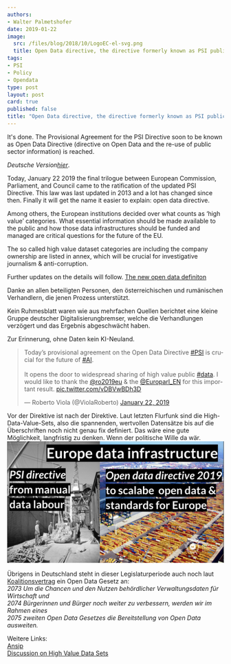 ```yaml
---
authors: 
- Walter Palmetshofer
date: 2019-01-22
image:
  src: /files/blog/2018/10/LogoEC-el-svg.png
  title: Open Data directive, the directive formerly known as PSI public sector information 
tags:
- PSI
- Policy
- Opendata
type: post
layout: post
card: true
published: false
title: "Open Data directive, the directive formerly known as PSI public sector information" 
---
```

It's done. The Provisional Agreement for the PSI Directive soon to be known as Open Data Directive (directive on Open
Data and the re-use of public sector information) is reached.

<i>Deutsche Version<a href="https://okfn.de/blog/2019/01/open-data-directive#deutsch">hier</a></i>.

Today, January 22 2019 the final trilogue between European Commission, Parliament, and Council came to the ratification of the updated PSI Directive. This law was last updated in 2013 and a lot has changed since then. 
Finally it will get the name it easier to explain: open data directive.

Among others, the European institutions decided over what counts as ‘high value’ categories. 
What essential information should be made available to the public and how those data infrastructures should be funded and managed are critical questions for the future of the EU.

The so called high value dataset categories are including the company ownership are listed in annex, 
which will be crucial for investigative journalism & anti-corruption. 

Further updates on the details will follow.
<a id="deutsch"></a>
[The new open data definiton](/files/blog/2019/01/20180122-PSI-inthemaking.jpeg)



Danke an allen beteiligten Personen, den österreichischen und rumänischen Verhandlern, die jenen Prozess unterstützt.

Kein Ruhmesblatt waren wie aus mehrfachen Quellen berichtet eine kleine Gruppe deutscher Digitalisierungbremser,
welche die Verhandlungen verzögert und das Ergebnis abgeschwächt haben.

Zur Erinnerung, ohne Daten kein KI-Neuland.
 
<blockquote class="twitter-tweet" data-lang="en"><p lang="en" dir="ltr">Today’s provisional agreement on the Open Data Directive <a href="https://twitter.com/hashtag/PSI?src=hash&amp;ref_src=twsrc%5Etfw">#PSI</a> is crucial for the future of <a href="https://twitter.com/hashtag/AI?src=hash&amp;ref_src=twsrc%5Etfw">#AI</a>. <br><br>It opens the door to widespread sharing of high value public <a href="https://twitter.com/hashtag/data?src=hash&amp;ref_src=twsrc%5Etfw">#data</a>. I would like to thank the <a href="https://twitter.com/ro2019eu?ref_src=twsrc%5Etfw">@ro2019eu</a> &amp; the <a href="https://twitter.com/Europarl_EN?ref_src=twsrc%5Etfw">@Europarl_EN</a> for this important result. <a href="https://t.co/vDBVwBDh3D">pic.twitter.com/vDBVwBDh3D</a></p>&mdash; Roberto Viola (@ViolaRoberto) <a href="https://twitter.com/ViolaRoberto/status/1087747077583589377?ref_src=twsrc%5Etfw">January 22, 2019</a></blockquote>
<script async src="https://platform.twitter.com/widgets.js" charset="utf-8"></script>

Vor der Direktive ist nach der Direktive. 
Laut letzten Flurfunk sind die High-Data-Value-Sets, also die spannenden, wertvollen Datensätze bis auf die Überschriften noch nicht genau fix definiert.
Das wäre eine gute Möglichkeit, langfristig zu denken. 
Wenn der politische Wille da wär.
![Möglichkeiten](/files/blog/2019/01/opendatainfrastructure.png "PSI")

Übrigens in Deutschland steht in dieser Legislaturperiode auch noch laut [Koalitionsvertrag](https://www.cdu.de/system/tdf/media/dokumente/koalitionsvertrag_2018.pdf?file=1) ein Open Data Gesetz an:<br>
<i>
2073 Um die Chancen und den Nutzen behördlicher Verwaltungsdaten für Wirtschaft und <br>
2074 Bürgerinnen und Bürger noch weiter zu verbessern, werden wir im Rahmen eines <br>
2075 zweiten Open Data Gesetzes die Bereitstellung von Open Data ausweiten. <br>
</i>


Weitere Links:<br>
[Ansip](https://ec.europa.eu/commission/commissioners/2014-2019/ansip/blog/future-open-data-europe_en)<br>
[Discussion on High Value Data Sets](https://blog.okfn.org/2019/01/16/what-data-counts-in-europe-towards-a-public-debate-on-europes-high-value-data-and-the-psi-directive/)
